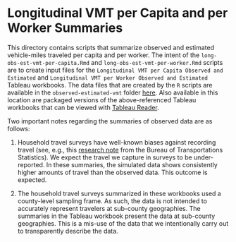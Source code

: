 # Longitudinal VMT per Capita and per Worker Summaries
This directory contains scripts that summarize observed and estimated vehicle-miles traveled per capita and per worker.  The intent of the `long-obs-est-vmt-per-capita.Rmd` and `long-obs-est-vmt-per-worker.Rmd` scripts are to create input files for the `Longitudinal VMT per Capita Observed and Estimated` and `Longitudinal VMT per Worker Observed and Estimated` Tableau workbooks.  The data files that are created by the `R` scripts are available in the `observed-estimated-vmt` folder [here](https://mtcdrive.box.com/share-data).  Also available in this location are packaged versions of the above-referenced Tableau workbooks that can be viewed with [Tableau Reader](http://www.tableau.com/products/reader).

Two important notes regarding the summaries of observed data are as follows:

1.  Household travel surveys have well-known biases against recording travel (see, e.g., this [research note](http://www.rita.dot.gov/bts/sites/rita.dot.gov.bts/files/publications/journal_of_transportation_and_statistics/volume_08_number_03/html/paper_07/index.html) from the Bureau of Transportations Statistics).  We expect the travel we capture in surveys to be under-reported.  In these summaries, the simulated data shows consistently higher amounts of travel than the observed data.  This outcome is expected.

2.  The household travel surveys summarized in these workbooks used a county-level sampling frame.  As such, the data is not intended to accurately represent travelers at sub-county geographies.  The summaries in the Tableau workbook present the data at sub-county geographies.  This is a mis-use of the data that we intentionally carry out to transparently describe the data.

